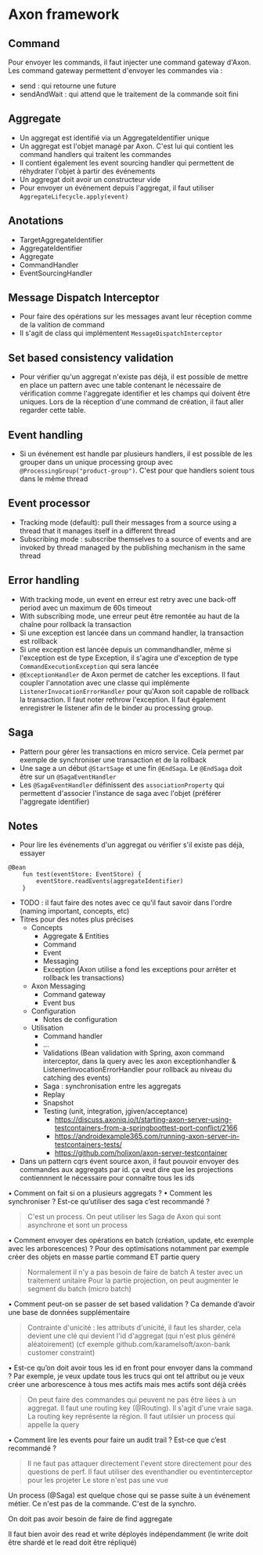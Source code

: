 # Axon framework

## Command
Pour envoyer les commands, il faut injecter une command gateway d'Axon. Les command gateway permettent d'envoyer les commandes via :
* send : qui retourne une future
* sendAndWait : qui attend que le traitement de la commande soit fini

## Aggregate
* Un aggregat est identifié via un AggregateIdentifier unique
* Un aggregat est l'objet managé par Axon. C'est lui qui contient les command handlers qui traitent les commandes
* Il contient également les event sourcing handler qui permettent de réhydrater l'objet à partir des événements
* Un aggregat doit avoir un constructeur vide
* Pour envoyer un événement depuis l'aggregat, il faut utiliser `AggregateLifecycle.apply(event)`

## Anotations
* TargetAggregateIdentifier
* AggregateIdentifier
* Aggregate
* CommandHandler
* EventSourcingHandler  

## Message Dispatch Interceptor
* Pour faire des opérations sur les messages avant leur réception comme de la valition de command
* Il s'agit de class qui implémentent `MessageDispatchInterceptor`

## Set based consistency validation
* Pour vérifier qu'un aggregat n'existe pas déjà, il est possible de mettre en place un pattern avec une table contenant le nécessaire de vérification comme l'aggregate identifier et les champs qui doivent être uniques. Lors de la réception d'une command de création, il faut aller regarder cette table.

## Event handling
* Si un événement est handle par plusieurs handlers, il est possible de les grouper dans un unique processing group avec `@ProcessingGroup("product-group")`. C'est pour que handlers soient tous dans le même thread

## Event processor
* Tracking mode (default): pull their messages from a source using a thread that it manages itself in a different thread
* Subscribing mode : subscribe themselves to a source of events and are invoked by thread managed by the publishing mechanism in the same thread

## Error handling
* With tracking mode, un event en erreur est retry avec une back-off period avec un maximum de 60s timeout
* With subscribing mode, une erreur peut être remontée au haut de la chaîne pour rollback la transaction
* Si une exception est lancée dans un command handler, la transaction est rollback
* Si une exception est lancée depuis un commandhandler, même si l'exception est de type Exception, il s'agira une d'exception de type `CommandExecutionException` qui sera lancée
* `@ExceptionHandler` de Axon permet de catcher les exceptions. Il faut coupler l'annotation avec une classe qui implémente `ListenerInvocationErrorHandler` pour qu'Axon soit capable de rollback la transaction. Il faut noter rethrow l'exception. Il faut également enregistrer le listener afin de le binder au processing group.

## Saga
* Pattern pour gérer les transactions en micro service. Cela permet par exemple de synchroniser une transaction et de la rollback
* Une sage a un début `@StartSage` et une fin `@EndSaga`. Le `@EndSaga` doit être sur un `@SagaEventHandler`
* Les `@SagaEventHandler` définissent des `associationProperty` qui permettent d'associer l'instance de saga avec l'objet (préférer l'aggregate identifier)

## Notes
* Pour lire les événements d'un aggregat ou vérifier s'il existe pas déjà, essayer
```
@Bean
    fun test(eventStore: EventStore) {
        eventStore.readEvents(aggregateIdentifier)
    }
```
* TODO : il faut faire des notes avec ce qu'il faut savoir dans l'ordre (naming important, concepts, etc)
* Titres pour des notes plus précises
    * Concepts
        * Aggregate & Entities
        * Command
        * Event
        * Messaging
        * Exception (Axon utilise a fond les exceptions pour arrêter et rollback les transactions)
    * Axon Messaging
        * Command gateway
        * Event bus
    * Configuration
        * Notes de configuration
    * Utilisation
        * Command handler
        * ...
        * Validations (Bean validation with Spring, axon command interceptor, dans la query avec les axon exceptionhandler & ListenerInvocationErrorHandler pour rollback au niveau du catching des events)
        * Saga : synchronisation entre les aggregats
        * Replay
        * Snapshot
        * Testing (unit, integration, jgiven/acceptance) 
            * https://discuss.axoniq.io/t/starting-axon-server-using-testcontainers-from-a-springboottest-port-conflict/2166
            * https://androidexample365.com/running-axon-server-in-testcontainers-tests/
            * https://github.com/holixon/axon-server-testcontainer
* Dans un pattern cqrs évent source axon, il faut pouvoir envoyer des commandes aux aggregats par id. ça veut dire que les projections contiennnent le nécessaire pour connaître tous les ids

•	Comment on fait si on a plusieurs aggregats ?
•	Comment les synchroniser ? Est-ce qu’utiliser des saga c’est recommandé ?
> C'est un process. On peut utiliser les Saga de Axon qui sont asynchrone et sont un process


•	Comment envoyer des opérations en batch (création, update, etc exemple avec les arborescences) ? Pour des optimisations notamment par exemple créer des objets en masse partie command ET partie query
> Normalement il n'y a pas besoin de faire de batch
> A tester avec un traitement unitaire
> Pour la partie projection, on peut augmenter le segment du batch (micro batch)


•	Comment peut-on se passer de set based validation ? Ca demande d’avoir une base de données supplémentaire
> Contrainte d'unicité : les attributs d'unicité, il faut les sharder, cela devient une clé qui devient l'id d'aggregat (qui n'est plus généré aléatoirement) (cf exemple github.com/karamelsoft/axon-bank customer constraint)


•	Est-ce qu’on doit avoir tous les id en front pour envoyer dans la command ? Par exemple, je veux update tous les trucs qui ont tel attribut ou je veux créer une arborescence à tous mes actifs mais mes actifs sont déjà créés
> On peut faire des commandes qui peuvent ne pas être liées à un aggregat. Il faut une routing key (@Routing). Il s'agit d'une vraie saga. La routing key représente la région.
> Il faut utilsier un process qui appelle la query


•	Comment lire les events pour faire un audit trail ? Est-ce que c’est recommandé ?
> Il ne faut pas attaquer directement l'event store directement pour des questions de perf. Il faut utiliser des eventhandler ou eventinterceptor pour les projeter
> Le store n'est pas une vue


Un process (@Saga) est quelque chose qui se passe suite à un événement métier. Ce n'est pas de la commande. C'est de la synchro.

On doit pas avoir besoin de faire de find aggregate


Il faut bien avoir des read et write déployés indépendamment (le write doit être shardé et le read doit être répliqué)